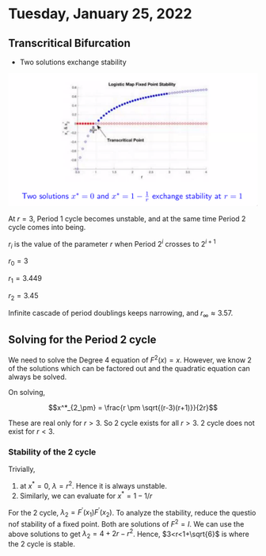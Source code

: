 # Tuesday, January 25, 2022

## Transcritical Bifurcation

- Two solutions exchange stability
  
![Transcritical Bifurcation](attachments/2022-01-25-17-29-41.png)

At $r = 3$, Period 1 cycle becomes unstable, and at the same time Period 2 cycle comes into being.

$r_i$ is the value of the parameter $r$ when Period $2^i$ crosses to $2^{i+1}$

$r_0=3$

$r_1 = 3.449$

$r_2 = 3.45$

Infinite cascade of period doublings keeps narrowing, and $r_{\infty} \approx 3.57$.

## Solving for the Period 2 cycle

We need to solve the Degree 4 equation of $F^2(x) = x$. However, we know 2 of the solutions which can be factored out and the quadratic equation can always be solved.

On solving,

$$x^*_{2_\pm} = \frac{r \pm \sqrt{(r-3)(r+1)}}{2r}$$

These are real only for $r>3$. So 2 cycle exists for all $r>3$. 2 cycle does not exist for $r<3$.

### Stability  of the 2 cycle

Trivially,

1. at $x^*=0$, $\lambda = r^2$. Hence it is always unstable.
2. Similarly, we can evaluate for $x^* = 1- 1/r$

For the 2 cycle, $\lambda_2 = F^\prime(x_1)F^\prime(x_2)$. To analyze the stability, reduce the questio nof stability of a fixed point. Both are solutions of $F^2 = I$. We can use the above solutions to get $\lambda_2 = 4+2r-r^2$. Hence, $3<r<1+\sqrt{6}$ is where the 2 cycle is stable.